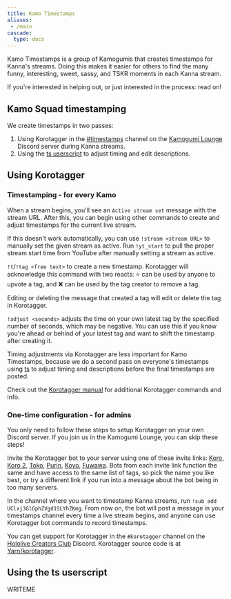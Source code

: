 ```yaml
---
title: Kamo Timestamps
aliases:
 - /main
cascade:
  type: docs
---
```


Kamo Timestamps is a group of Kamogumis that creates timestamps for Kanna's streams. Doing this makes it easier for others to find the many funny, interesting, sweet, sassy, and TSKR moments in each Kanna stream.

If you're interested in helping out, or just interested in the process: read on!

## Kamo Squad timestamping
We create timestamps in two passes:
1. Using Korotagger in the [#timestamps][lounge_timestamps] channel on the [Kamogumi Lounge][kamogumi_lounge] Discord server during Kanna streams.
2. Using the [ts userscript][ts] to adjust timing and edit descriptions.

[kamogumi_lounge]: https://discord.gg/7YPpm6tPu7
[lounge_timestamps]: https://discord.com/channels/1266167980954353806/1418421870641942528
[ts]: https://github.com/silentshout42/ts

## Using Korotagger

### Timestamping - for every Kamo
When a stream begins, you'll see an `Active stream set` message with the stream URL. After this, you can begin using other commands to create and adjust timestamps for the current live stream.

If this doesn't work automatically, you can use `!stream <stream URL>` to manually set the given stream as active. Run `!yt_start` to pull the proper stream start time from YouTube after manually setting a stream as active.

`!t`/`!tag <free text>` to create a new timestamp. Korotagger will acknowledge this command with two reacts: ⭐️ can be used by anyone to upvote a tag, and ❌ can be used by the tag creator to remove a tag.

Editing or deleting the message that created a tag will edit or delete the tag in Korotagger.

`!adjust <seconds>` adjusts the time on your own latest tag by the specified number of seconds, which may be negative. You can use this if you know you're ahead or behind of your latest tag and want to shift the timestamp after creating it.

Timing adjustments via Korotagger are less important for Kamo Timestamps, because we do a second pass on everyone's timestamps using [ts][ts] to adjust timing and descriptions before the final timestamps are posted.

Check out the [Korotagger manual][korotagger_manual] for additional Korotagger commands and info.

### One-time configuration - for admins
You only need to follow these steps to setup Korotagger on your own Discord server. If you join us in the Kamogumi Lounge, you can skip these steps!

Invite the Korotagger bot to your server using one of these invite links: [Koro][koro], [Koro 2][koro2], [Toko][toko], [Purin][purin], [Koyo][koyo], [Fuwawa][fuwawa]. Bots from each invite link function the same and have access to the same list of tags, so pick the name you like best, or try a different link if you run into a message about the bot being in too many servers.

In the channel where you want to timestamp Kanna streams, run `!sub add UClxj3GlGphZVgd1SLYhZKmg`. From now on, the bot will post a message in your timestamps channel every time a live stream begins, and anyone can use Korotagger bot commands to record timestamps.

You can get support for Korotagger in the `#korotagger` channel on the [Hololive Creators Club][hololive_creators_club] Discord. Korotagger source code is at [Yarn/korotagger][korotagger_github].

[koro]: https://discord.com/api/oauth2/authorize?client_id=712957753492111380&scope=bot&permissions=34359856192
[koro2]: https://discord.com/api/oauth2/authorize?client_id=873924260874297354&scope=bot&permissions=34359856192
[toko]: https://discord.com/api/oauth2/authorize?client_id=969027070124507188&scope=bot&permissions=34359856192
[purin]: https://discord.com/api/oauth2/authorize?client_id=1069400081830260756&scope=bot&permissions=34359856192
[koyo]: https://discord.com/api/oauth2/authorize?client_id=1140550575801511936&scope=bot&permissions=34359856192
[fuwawa]: https://discord.com/api/oauth2/authorize?client_id=1258295784730923038&scope=bot&permissions=34359856192
[hololive_creators_club]: https://discord.com/invite/C8McwUd2eD
[korotagger_github]: https://github.com/Yarn/korotagger
[korotagger_manual]: https://563563.xyz/korotagger/

## Using the ts userscript
WRITEME
